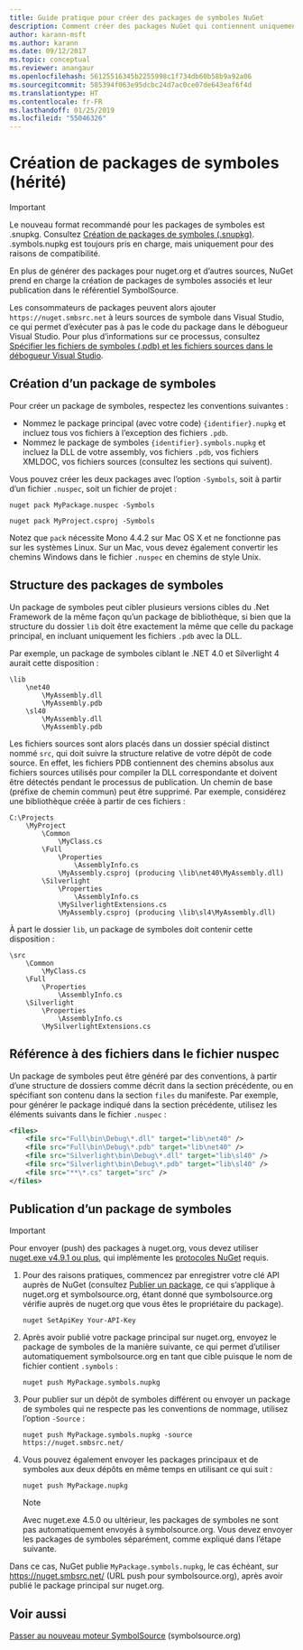 ```yaml
---
title: Guide pratique pour créer des packages de symboles NuGet
description: Comment créer des packages NuGet qui contiennent uniquement des symboles pour prendre en charge le débogage d’autres packages NuGet dans Visual Studio.
author: karann-msft
ms.author: karann
ms.date: 09/12/2017
ms.topic: conceptual
ms.reviewer: anangaur
ms.openlocfilehash: 56125516345b2255998c1f734db60b58b9a92a06
ms.sourcegitcommit: 585394f063e95dcbc24d7ac0ce07de643eaf6f4d
ms.translationtype: HT
ms.contentlocale: fr-FR
ms.lasthandoff: 01/25/2019
ms.locfileid: "55046326"
---
```

# <a name="creating-symbol-packages-legacy"></a>Création de packages de symboles (hérité)

> [!Important]
> Le nouveau format recommandé pour les packages de symboles est .snupkg. Consultez [Création de packages de symboles (.snupkg)](Symbol-Packages-snupkg.md). </br>
> .symbols.nupkg est toujours pris en charge, mais uniquement pour des raisons de compatibilité.

En plus de générer des packages pour nuget.org et d’autres sources, NuGet prend en charge la création de packages de symboles associés et leur publication dans le référentiel SymbolSource.

Les consommateurs de packages peuvent alors ajouter `https://nuget.smbsrc.net` à leurs sources de symbole dans Visual Studio, ce qui permet d’exécuter pas à pas le code du package dans le débogueur Visual Studio. Pour plus d’informations sur ce processus, consultez [Spécifier les fichiers de symboles (.pdb) et les fichiers sources dans le débogueur Visual Studio](/visualstudio/debugger/specify-symbol-dot-pdb-and-source-files-in-the-visual-studio-debugger).

## <a name="creating-a-symbol-package"></a>Création d’un package de symboles

Pour créer un package de symboles, respectez les conventions suivantes :

- Nommez le package principal (avec votre code) `{identifier}.nupkg` et incluez tous vos fichiers à l’exception des fichiers `.pdb`.
- Nommez le package de symboles `{identifier}.symbols.nupkg` et incluez la DLL de votre assembly, vos fichiers `.pdb`, vos fichiers XMLDOC, vos fichiers sources (consultez les sections qui suivent).

Vous pouvez créer les deux packages avec l’option `-Symbols`, soit à partir d’un fichier `.nuspec`, soit un fichier de projet :

```cli
nuget pack MyPackage.nuspec -Symbols

nuget pack MyProject.csproj -Symbols
```

Notez que `pack` nécessite Mono 4.4.2 sur Mac OS X et ne fonctionne pas sur les systèmes Linux. Sur un Mac, vous devez également convertir les chemins Windows dans le fichier `.nuspec` en chemins de style Unix.

## <a name="symbol-package-structure"></a>Structure des packages de symboles

Un package de symboles peut cibler plusieurs versions cibles du .Net Framework de la même façon qu’un package de bibliothèque, si bien que la structure du dossier `lib` doit être exactement la même que celle du package principal, en incluant uniquement les fichiers `.pdb` avec la DLL.

Par exemple, un package de symboles ciblant le .NET 4.0 et Silverlight 4 aurait cette disposition :

    \lib
        \net40
            \MyAssembly.dll
            \MyAssembly.pdb
        \sl40
            \MyAssembly.dll
            \MyAssembly.pdb

Les fichiers sources sont alors placés dans un dossier spécial distinct nommé `src`, qui doit suivre la structure relative de votre dépôt de code source. En effet, les fichiers PDB contiennent des chemins absolus aux fichiers sources utilisés pour compiler la DLL correspondante et doivent être détectés pendant le processus de publication. Un chemin de base (préfixe de chemin commun) peut être supprimé. Par exemple, considérez une bibliothèque créée à partir de ces fichiers :

    C:\Projects
        \MyProject
            \Common
                \MyClass.cs
            \Full
                \Properties
                    \AssemblyInfo.cs
                \MyAssembly.csproj (producing \lib\net40\MyAssembly.dll)
            \Silverlight
                \Properties
                    \AssemblyInfo.cs
                \MySilverlightExtensions.cs
                \MyAssembly.csproj (producing \lib\sl4\MyAssembly.dll)

À part le dossier `lib`, un package de symboles doit contenir cette disposition :

    \src
        \Common
            \MyClass.cs
        \Full
            \Properties
                \AssemblyInfo.cs
        \Silverlight
            \Properties
                \AssemblyInfo.cs
            \MySilverlightExtensions.cs

## <a name="referring-to-files-in-the-nuspec"></a>Référence à des fichiers dans le fichier nuspec

Un package de symboles peut être généré par des conventions, à partir d’une structure de dossiers comme décrit dans la section précédente, ou en spécifiant son contenu dans la section `files` du manifeste. Par exemple, pour générer le package indiqué dans la section précédente, utilisez les éléments suivants dans le fichier `.nuspec` :

```xml
<files>
    <file src="Full\bin\Debug\*.dll" target="lib\net40" />
    <file src="Full\bin\Debug\*.pdb" target="lib\net40" />
    <file src="Silverlight\bin\Debug\*.dll" target="lib\sl40" />
    <file src="Silverlight\bin\Debug\*.pdb" target="lib\sl40" />
    <file src="**\*.cs" target="src" />
</files>
```

## <a name="publishing-a-symbol-package"></a>Publication d’un package de symboles

> [!Important]
> Pour envoyer (push) des packages à nuget.org, vous devez utiliser [nuget.exe v4.9.1 ou plus](https://www.nuget.org/downloads), qui implémente les [protocoles NuGet](../api/nuget-protocols.md) requis.

1. Pour des raisons pratiques, commencez par enregistrer votre clé API auprès de NuGet (consultez [Publier un package](../create-packages/publish-a-package.md), ce qui s’applique à nuget.org et symbolsource.org, étant donné que symbolsource.org vérifie auprès de nuget.org que vous êtes le propriétaire du package).

    ```cli
    nuget SetApiKey Your-API-Key
    ```

2. Après avoir publié votre package principal sur nuget.org, envoyez le package de symboles de la manière suivante, ce qui permet d’utiliser automatiquement symbolsource.org en tant que cible puisque le nom de fichier contient `.symbols` :

    ```cli
    nuget push MyPackage.symbols.nupkg
    ```

3. Pour publier sur un dépôt de symboles différent ou envoyer un package de symboles qui ne respecte pas les conventions de nommage, utilisez l’option `-Source` :

    ```cli
    nuget push MyPackage.symbols.nupkg -source https://nuget.smbsrc.net/
    ```

4. Vous pouvez également envoyer les packages principaux et de symboles aux deux dépôts en même temps en utilisant ce qui suit :

    ```cli
    nuget push MyPackage.nupkg
    ```

   > [!Note]
   > Avec nuget.exe 4.5.0 ou ultérieur, les packages de symboles ne sont pas automatiquement envoyés à symbolsource.org. Vous devez envoyer les packages de symboles séparément, comme expliqué dans l’étape suivante.
   
Dans ce cas, NuGet publie `MyPackage.symbols.nupkg`, le cas échéant, sur https://nuget.smbsrc.net/ (URL push pour symbolsource.org), après avoir publié le package principal sur nuget.org.

## <a name="see-also"></a>Voir aussi

[Passer au nouveau moteur SymbolSource](https://tripleemcoder.com/2015/10/04/moving-to-the-new-symbolsource-engine/) (symbolsource.org)
